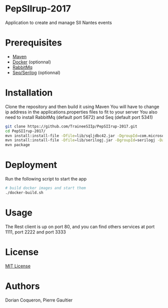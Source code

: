# PepSIIrup-2017
Application to create and manage SII Nantes events

# Prerequisites
* [Maven](https://maven.apache.org/)
* [Docker](https://www.docker.com/) (optionnal)
* [RabbitMq](https://www.rabbitmq.com/)
* [Seq/Serilog](https://getseq.net/) (optionnal)

# Installation

Clone the repository and then build it using Maven
You will have to change ip address in the applications.properties files to fit to your server
You also need to install RabbitMq (default port 5672) and Seq (default port 5341)
```bash
git clone https://github.com/TraineeSIIp/PepSIIrup-2017.git
cd PepSIIrup-2017/
mvn install:install-file -Dfile=lib/sqljdbc42.jar -DgroupId=com.microsoft.sqlserver -DartifactId=sqljdbc42 -Dversion=4.2 -Dpackaging=jar
mvn install:install-file -Dfile=lib/serilogj.jar -DgroupId=serilogj -DartifactId=serilogj -Dversion=0.3 -Dpackaging=jar
mvn package
```
# Deployment

Run the following script to start the app
```bash
# build docker images and start them
./docker-build.sh
```
# Usage
The Rest client is up on port 80, and you can find others services at port 1111, port 2222 and port 3333

# License
[MIT License](https://github.com/TraineeSIIp/PepSIIrup-2017/blob/master/LICENSE)

# Authors
Dorian Coqueron, Pierre Gaultier
